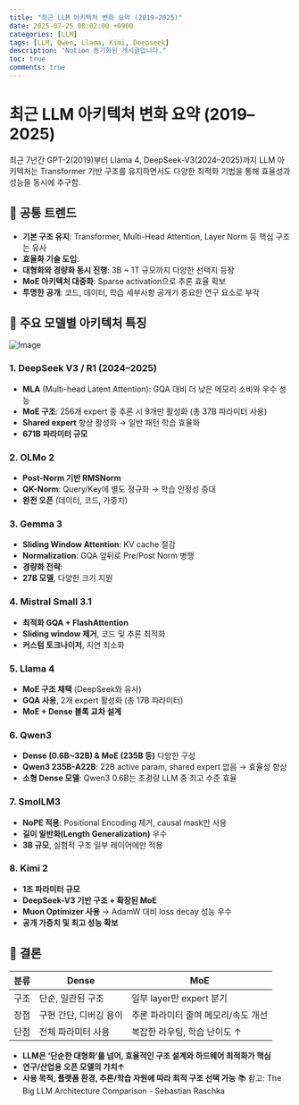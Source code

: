 ```yaml
---
title: "최근 LLM 아키텍처 변화 요약 (2019–2025)"
date: 2025-07-25 08:02:00 +0900
categories: [LLM]
tags: [LLM, Qwen, Llama, Kimi, Deepseek]
description: "Notion 동기화된 게시글입니다."
toc: true
comments: true
---
```


# 최근 LLM 아키텍처 변화 요약 (2019–2025)

최근 7년간 GPT-2(2019)부터 Llama 4, DeepSeek-V3(2024–2025)까지 LLM 아키텍처는 Transformer 기반 구조를 유지하면서도 다양한 최적화 기법을 통해 효율성과 성능을 동시에 추구함.

## 🔑 공통 트렌드

- **기본 구조 유지**: Transformer, Multi-Head Attention, Layer Norm 등 핵심 구조는 유사
- **효율화 기술 도입**:
- **대형화와 경량화 동시 진행**: 3B ~ 1T 규모까지 다양한 선택지 등장
- **MoE 아키텍처 대중화**: Sparse activation으로 추론 효율 확보
- **투명한 공개**: 코드, 데이터, 학습 세부사항 공개가 중요한 연구 요소로 부각
## 📌 주요 모델별 아키텍처 특징

![Image](https://prod-files-secure.s3.us-west-2.amazonaws.com/e6db513d-ec54-40ff-aa74-2487b0bcfe15/ac24fdd3-febf-45c7-8e99-afb6446591d8/image.png?X-Amz-Algorithm=AWS4-HMAC-SHA256&X-Amz-Content-Sha256=UNSIGNED-PAYLOAD&X-Amz-Credential=ASIAZI2LB466TCAQPL53%2F20250727%2Fus-west-2%2Fs3%2Faws4_request&X-Amz-Date=20250727T004312Z&X-Amz-Expires=3600&X-Amz-Security-Token=IQoJb3JpZ2luX2VjED8aCXVzLXdlc3QtMiJHMEUCIHn%2BNwkNhpoD%2FXiCWb8Xf6zHkNcqIMd1TQUApsxDiHaFAiEAzk949DYSD1YKljo2k7cy3hIeeSs6MHQ4UEFJS8Cxcpcq%2FwMIaBAAGgw2Mzc0MjMxODM4MDUiDIkz3yLuVKnbTUHr8yrcA%2FW5VjQX0HfdC5%2B9o6KrdypwHEIPBLRIR9fdwWm8EqM37KLHsQ1xsckRN7zkC0%2F9T0Zka5uHwCpZK544y9k6q9UB6v%2BSgP5y08toHJi%2BSTpymaZl%2F1KyqnV%2B%2Feig3DyfdrE4rctfdZx%2BqDSUauRUH%2BQzgNKxufqEWmWGFqoCrKuRZdgNatWaXPf8rDWI99sNZcF5TrIsmPc6GHsGFG8%2BaeRLLt6LQn%2FgjOXn12%2FYnehLlTdFkZsVucNQZmqAwKMZ3tAytenkEFpOp7na5Z6RxiGQp23%2FW3w43f3iWu8%2BmEun4Cy1Y%2BSk4NTNfCZjksL%2FBKbjXjgsve8nnNKXCcoOHzOTHcPwq%2F%2B9XayHduDgPh8THbsd8a6b7OaTvthVo26SUD4lLbJLb%2FP%2FXlJUh0EKL2z%2BomN66jsZw%2B3mgL8g%2FJiMxrWLFEd3%2Faocpk6foqXlULfr1p08aUt%2B2Jyi%2BaQou168T6NSDGPGJ%2BqgSQzMEFCRr9bkWt9fezNh6RClscopPdGl7x18mU5W7hJkWsH2qCku1QB2onfXcseJ8hxWSqyZF%2B81mZilunD26Wyoh4jvnBVMtm2cU%2BwnOZK5lxiUvE7L8sr5HHCGsgdPQbKI7cmWltz8HJ8xItUpbaRnMPnClcQGOqUBA2TzdUf5GMCfBFnjVSg%2FgNMn3%2BfCgEPDRTZbPipnmTry60ZBFGeG%2F178k9f93NqpiXMllnDgYvtVvu2xWzTxJKhdJOMh6x6ifaROfugINp0AJAybOiMQCAkPW4uQ5VEtUhTc5PSDm0%2F38HroncIyLgr0f%2BWrw7iWwFw8kULH2Nl89BXdhUSUoIKB7YiXJCcSgbbElRYPViMAgRPS%2Bb3YrDTSDp4o&X-Amz-Signature=7b3f7e469aa916e489e2d080d777a0328b02e52893b9f68e8198946e37284522&X-Amz-SignedHeaders=host&x-amz-checksum-mode=ENABLED&x-id=GetObject)

### 1. DeepSeek V3 / R1 (2024–2025)

- **MLA** (Multi-head Latent Attention): GQA 대비 더 낮은 메모리 소비와 우수 성능
- **MoE 구조**: 256개 expert 중 추론 시 9개만 활성화 (총 37B 파라미터 사용)
- **Shared expert** 항상 활성화 → 일반 패턴 학습 효율화
- **671B 파라미터 규모**
### 2. OLMo 2

- **Post-Norm 기반 RMSNorm**
- **QK-Norm**: Query/Key에 별도 정규화 → 학습 안정성 증대
- **완전 오픈** (데이터, 코드, 가중치)
### 3. Gemma 3

- **Sliding Window Attention**: KV cache 절감
- **Normalization**: GQA 앞뒤로 Pre/Post Norm 병행
- **경량화 전략**:
- **27B 모델**, 다양한 크기 지원
### 4. Mistral Small 3.1

- **최적화 GQA + FlashAttention**
- **Sliding window 제거**, 코드 및 추론 최적화
- **커스텀 토크나이저**, 지연 최소화
### 5. Llama 4

- **MoE 구조 채택** (DeepSeek와 유사)
- **GQA 사용**, 2개 expert 활성화 (총 17B 파라미터)
- **MoE + Dense 블록 교차 설계**
### 6. Qwen3

- **Dense (0.6B~32B) & MoE (235B 등)** 다양한 구성
- **Qwen3 235B-A22B**: 22B active param, shared expert 없음 → 효율성 향상
- **소형 Dense 모델**: Qwen3 0.6B는 초경량 LLM 중 최고 수준 효율
### 7. SmolLM3

- **NoPE 적용**: Positional Encoding 제거, causal mask만 사용
- **길이 일반화(Length Generalization)** 우수
- **3B 규모**, 실험적 구조 일부 레이어에만 적용
### 8. Kimi 2

- **1조 파라미터 규모**
- **DeepSeek-V3 기반 구조 + 확장된 MoE**
- **Muon Optimizer 사용** → AdamW 대비 loss decay 성능 우수
- **공개 가중치 및 최고 성능 확보**
## 🧩 결론

| 분류 | Dense | MoE |
| --- | --- | --- |
| 구조 | 단순, 일관된 구조 | 일부 layer만 expert 분기 |
| 장점 | 구현 간단, 디버깅 용이 | 추론 파라미터 줄여 메모리/속도 개선 |
| 단점 | 전체 파라미터 사용 | 복잡한 라우팅, 학습 난이도 ↑ |

- **LLM은 ‘단순한 대형화’를 넘어, 효율적인 구조 설계와 하드웨어 최적화가 핵심**
- **연구/산업용 오픈 모델의 가치↑**
- **사용 목적, 플랫폼 환경, 추론/학습 자원에 따라 최적 구조 선택 가능**
📚 참고: The Big LLM Architecture Comparison - Sebastian Raschka


